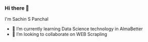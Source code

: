 ### Hi there 👋
I'm Sachin S Panchal

- 🌱 I’m currently learning Data Science technology in AlmaBetter
- 👯 I’m looking to collaborate on WEB Scrapling

